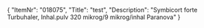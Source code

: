 {
  "ItemNr": "018075",
  "Title": "test",
  "Description": "Symbicort forte Turbuhaler, Inhal.pulv 320 mikrog/9 mikrog/inhal Paranova"
}